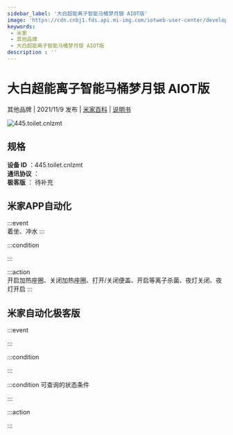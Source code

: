 ```yaml
---
sidebar_label: '大白超能离子智能马桶梦月银 AIOT版'
image: 'https://cdn.cnbj1.fds.api.mi-img.com/iotweb-user-center/developer_1679048027569QcKtXw8M.png?GalaxyAccessKeyId=AKVGLQWBOVIRQ3XLEW&Expires=9223372036854775807&Signature=0Vw05DtNIMatSotU2Xi/QoWmiAU='
keywords: 
 - 米家
 - 其他品牌
 - 大白超能离子智能马桶梦月银 AIOT版
description : ''
---
```

# 大白超能离子智能马桶梦月银 AIOT版

其他品牌 | 2021/11/9 发布 | [米家百科](https://home.mi.com/webapp/content/baike/product/index.html?model=445.toilet.cnlzmt) | [说明书](https://home.mi.com/views/introduction.html?model=445.toilet.cnlzmt&region=cn)

![445.toilet.cnlzmt](https://cdn.cnbj1.fds.api.mi-img.com/iotweb-user-center/developer_1679048027569QcKtXw8M.png?GalaxyAccessKeyId=AKVGLQWBOVIRQ3XLEW&Expires=9223372036854775807&Signature=0Vw05DtNIMatSotU2Xi/QoWmiAU=)

## 规格  
> 
**设备 ID** ：445.toilet.cnlzmt  
**通讯协议** ：  
**极客版**  ： 待补充 


## 米家APP自动化  

:::event  
着坐、冲水
:::

:::condition  

:::

:::action   
开启加热座圈、关闭加热座圈、打开/关闭便盖、开启等离子杀菌、夜灯关闭、夜灯开启
:::

## 米家自动化极客版  

:::event  

:::

:::condition  

:::

:::condition 可查询的状态条件  

:::

:::action  

:::

        
